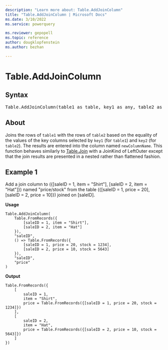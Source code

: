 ```yaml
---
description: "Learn more about: Table.AddJoinColumn"
title: "Table.AddJoinColumn | Microsoft Docs"
ms.date: 3/10/2022
ms.service: powerquery

ms.reviewer: gepopell
ms.topic: reference
author: dougklopfenstein
ms.author: bezhan

---
```

# Table.AddJoinColumn

## Syntax

<pre>
Table.AddJoinColumn(table1 as table, key1 as any, table2 as function, key2 as any, newColumnName as text) as table  
</pre>
  
## About  

Joins the rows of `table1` with the rows of `table2` based on the equality of the values of the key columns selected by `key1` (for `table1`) and `key2` (for `table2`). The results are entered into the column named `newColumnName`. This function behaves similarly to [Table.Join](/powerquery-m/table-join) with a JoinKind of LeftOuter except that the join results are presented in a nested rather than flattened fashion.

## Example 1

Add a join column to ({[saleID = 1, item = "Shirt"], [saleID = 2, item = "Hat"]}) named "price/stock" from the table ({[saleID = 1, price = 20], [saleID = 2, price = 10]}) joined on [saleID].

**Usage**

```powerquery-m
Table.AddJoinColumn(
    Table.FromRecords({
        [saleID = 1, item = "Shirt"],
        [saleID = 2, item = "Hat"]
    }),
    "saleID",
    () => Table.FromRecords({
        [saleID = 1, price = 20, stock = 1234],
        [saleID = 2, price = 10, stock = 5643]
    }),
    "saleID",
    "price"
)
```

**Output**

```powerquery-m
Table.FromRecords({
    [
        saleID = 1,
        item = "Shirt",
        price = Table.FromRecords({[saleID = 1, price = 20, stock = 1234]})
    ],
    [
        saleID = 2,
        item = "Hat",
        price = Table.FromRecords({[saleID = 2, price = 10, stock = 5643]})
    ]
})
```
